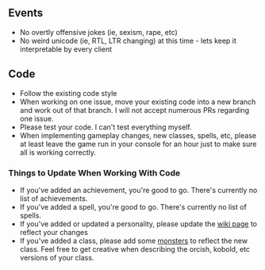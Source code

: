 ## Events
* No overtly offensive jokes (ie, sexism, rape, etc)
* No weird unicode (ie, RTL, LTR changing) at this time - lets keep it interpretable by every client

## Code
* Follow the existing code style
* When working on one issue, move your existing code into a new branch and work out of that branch. I will not accept numerous PRs regarding one issue.
* Please test your code. I can't test everything myself.
* When implementing gameplay changes, new classes, spells, etc, please at least leave the game run in your console for an hour just to make sure all is working correctly.

### Things to Update When Working With Code
* If you've added an achievement, you're good to go. There's currently no list of achievements.
* If you've added a spell, you're good to go. There's currently no list of spells.
* If you've added or updated a personality, please update the [wiki page](https://github.com/seiyria/IdleLands/wiki/Personalities) to reflect your changes
* If you've added a class, please add some [monsters](https://github.com/seiyria/IdleLands/blob/master/assets/data/monsters/monster.txt#L202) to reflect the new class. Feel free to get creative when describing the orcish, kobold, etc versions of your class.
